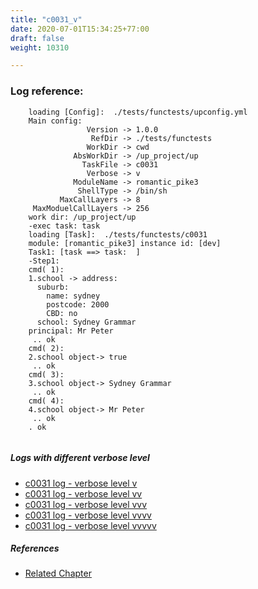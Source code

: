 ```yaml
---
title: "c0031_v"
date: 2020-07-01T15:34:25+77:00
draft: false
weight: 10310

---
```


### Log reference: <no value>

```
    loading [Config]:  ./tests/functests/upconfig.yml
    Main config:
                 Version -> 1.0.0
                  RefDir -> ./tests/functests
                 WorkDir -> cwd
              AbsWorkDir -> /up_project/up
                TaskFile -> c0031
                 Verbose -> v
              ModuleName -> romantic_pike3
               ShellType -> /bin/sh
           MaxCallLayers -> 8
     MaxModuelCallLayers -> 256
    work dir: /up_project/up
    -exec task: task
    loading [Task]:  ./tests/functests/c0031
    module: [romantic_pike3] instance id: [dev]
    Task1: [task ==> task:  ]
    -Step1:
    cmd( 1):
    1.school -> address:
      suburb:
        name: sydney
        postcode: 2000
        CBD: no
      school: Sydney Grammar
    principal: Mr Peter
     .. ok
    cmd( 2):
    2.school object-> true
     .. ok
    cmd( 3):
    3.school object-> Sydney Grammar
     .. ok
    cmd( 4):
    4.school object-> Mr Peter
     .. ok
    . ok
    
```

##### Logs with different verbose level
* [c0031 log - verbose level v](../../logs/c0031_v)
* [c0031 log - verbose level vv](../../logs/c0031_vv)
* [c0031 log - verbose level vvv](../../logs/c0031_vvv)
* [c0031 log - verbose level vvvv](../../logs/c0031_vvvv)
* [c0031 log - verbose level vvvvv](../../logs/c0031_vvvvv)

##### References
* [Related Chapter](../../dvars/c0031)
